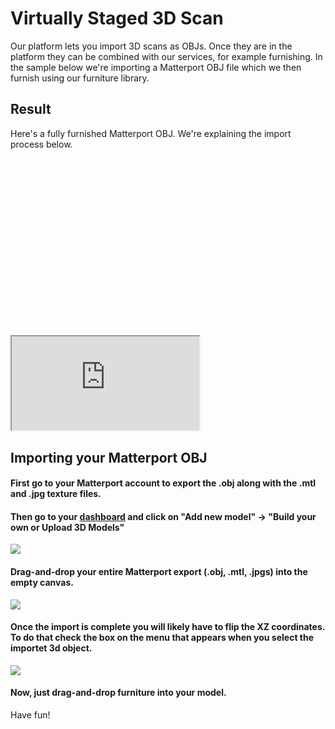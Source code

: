 # Virtually Staged 3D Scan

Our platform lets you import 3D scans as OBJs. Once they are in the platform they can be combined with our services, for example furnishing. In the sample below we're importing a Matterport OBJ file which we then furnish using our furniture library.

## Result
Here's a fully furnished Matterport OBJ. We're explaining the import process below.
<div class="keep-iframe-ratio">
  <svg viewBox="0 0 16 9" xmlns="http://www.w3.org/2000/svg"></svg>
  <iframe src="https://spaces.archilogic.com/3d/Virtual_Realty/wrlmmcb9?modelResourceId=8e129488-9015-4c58-b7cf-31c16a784c5e&autostart=0&mode=view"></iframe>
</div>

## Importing your Matterport OBJ

#### First go to your Matterport account to export the .obj along with the .mtl and .jpg texture files.

#### Then go to your <a href="https://spaces.archilogic.com/dashboard">dashboard</a> and click on "Add new model" -> "Build your own or Upload 3D Models"

<a href="https://storage.3d.io/535e624259ee6b0200000484/2017-07-19_08-16-55_e1H4XN/Screen_Shot_2017-07-19_at_09.48.24.png">
<img src="https://storage.3d.io/535e624259ee6b0200000484/2017-07-19_08-16-55_e1H4XN/Screen_Shot_2017-07-19_at_09.48.24.png">
</a>

#### Drag-and-drop your entire Matterport export (.obj, .mtl, .jpgs) into the empty canvas.

<a href="https://storage.3d.io/535e624259ee6b0200000484/2017-07-19_08-24-49_XMRiax/Screen_Shot_2017-07-19_at_10.02.20.png">
<img src="https://storage.3d.io/535e624259ee6b0200000484/2017-07-19_08-24-49_XMRiax/Screen_Shot_2017-07-19_at_10.02.20.png">
</a>

#### Once the import is complete you will likely have to flip the XZ coordinates. To do that check the box on the menu that appears when you select the importet 3d object.

<a href="https://storage.3d.io/535e624259ee6b0200000484/2017-07-19_08-27-28_HxYU6p/Screen_Shot_2017-07-19_at_10.09.59.png">
<img src="https://storage.3d.io/535e624259ee6b0200000484/2017-07-19_08-27-28_HxYU6p/Screen_Shot_2017-07-19_at_10.09.59.png">
</a>

#### Now, just drag-and-drop furniture into your model.

Have fun!
